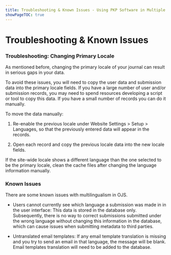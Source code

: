 ```yaml
---
title: Troubleshooting & Known Issues - Using PKP Software in Multiple Languages
showPageTOC: true
---
```


# Troubleshooting & Known Issues

### Troubleshooting: Changing Primary Locale

As mentioned before, changing the primary locale of your journal can result in serious gaps in your data.

To avoid these issues, you will need to copy the user data and submission data into the primary locale fields. If you have a large number of user and/or submission records, you may need to spend resources developing a script or tool to copy this data. If you have a small number of records you can do it manually.

To move the data manually:

1.  Re-enable the previous locale under Website Settings > Setup > Languages, so that the previously entered data will appear in the records.
    
2.  Open each record and copy the previous locale data into the new locale fields.
    
If the site-wide locale shows a different language than the one selected to be the primary locale, clean the cache files after changing the language information manually.

### Known Issues

There are some known issues with multilingualism in OJS.

-   Users cannot currently see which language a submission was made in in the user interface: This data is stored in the database only. Subsequently, there is no way to correct submissions submitted under the wrong language without changing this information in the database, which can cause issues when submitting metadata to third parties.
    
-   Untranslated email templates: If any email template translation is missing and you try to send an email in that language, the message will be blank. Email templates translation will need to be added to the database.
